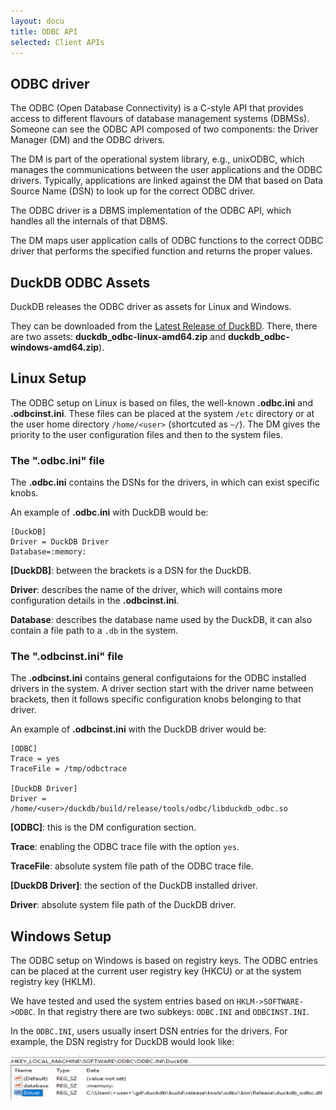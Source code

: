 ```yaml
---
layout: docu
title: ODBC API
selected: Client APIs
---
```

## ODBC driver
The ODBC (Open Database Connectivity) is a C-style API that provides access to different flavours of database management systems (DBMSs). Someone can see the ODBC API composed of two components: the Driver Manager (DM) and the ODBC drivers.

The DM is part of the operational system library, e.g., unixODBC, which manages the communications between the user applications and the ODBC drivers. Typically, applications are linked against the DM that based on Data Source Name (DSN) to look up for the correct ODBC driver.
<!--- with dynamically linkage call the ODBC driver. -->

The ODBC driver is a DBMS implementation of the ODBC API, which handles all the internals of that DBMS.

The DM maps user application calls of ODBC functions to the correct ODBC driver that performs the specified function and returns the proper values.

## DuckDB ODBC Assets

DuckDB releases the ODBC driver as assets for Linux and Windows.

They can be downloaded from the [Latest Release of DuckBD](https://github.com/duckdb/duckdb/releases).
There, there are two assets: **duckdb\_odbc-linux-amd64.zip** and **duckdb\_odbc-windows-amd64.zip**).

## Linux Setup
The ODBC setup on Linux is based on files, the well-known **.odbc.ini** and **.odbcinst.ini**.
These files can be placed at the system `/etc` directory or at the user home directory `/home/<user>` (shortcuted as `~/`). The DM gives the priority to the user configuration files and then to the system files.

### The ".odbc.ini" file

The **.odbc.ini** contains the DSNs for the drivers, in which can exist specific knobs.

An example of **.odbc.ini** with DuckDB would be:

```
[DuckDB]
Driver = DuckDB Driver
Database=:memory:
```

**[DuckDB]**: between the brackets is a DSN for the DuckDB.

**Driver**: describes the name of the driver, which will contains more configuration details in the **.odbcinst.ini**.

**Database**: describes the database name used by the DuckDB, it can also contain a file path to a `.db` in the system.

### The ".odbcinst.ini" file

The **.odbcinst.ini** contains general configutaions for the ODBC installed drivers in the system. A driver section start with the driver name between brackets, then it follows specific configuration knobs belonging to that driver.

An example of **.odbcinst.ini** with the DuckDB driver would be:

```
[ODBC]
Trace = yes
TraceFile = /tmp/odbctrace

[DuckDB Driver]
Driver = /home/<user>/duckdb/build/release/tools/odbc/libduckdb_odbc.so
```


**[ODBC]**: this is the DM configuration section.

**Trace**: enabling the ODBC trace file with the option `yes`.

**TraceFile**: absolute system file path of the ODBC trace file.


**[DuckDB Driver]**: the section of the DuckDB installed driver.

**Driver**: absolute system file path of the DuckDB driver. 



## Windows Setup
The ODBC setup on Windows is based on registry keys. The ODBC entries can be placed at the current user registry key (HKCU) or at the system registry key (HKLM).

We have tested and used the system entries based on `HKLM->SOFTWARE->ODBC`.
In that registry there are two subkeys: `ODBC.INI` and `ODBCINST.INI`.

In the `ODBC.INI`, users usually insert DSN entries for the drivers.
For example, the DSN registry for DuckDB would look like:

![`HKLM->SOFTWARE->ODBC->ODBC.INI->DuckDB`](/images/blog/odbc/odbc_ini-registry-entry.png)










